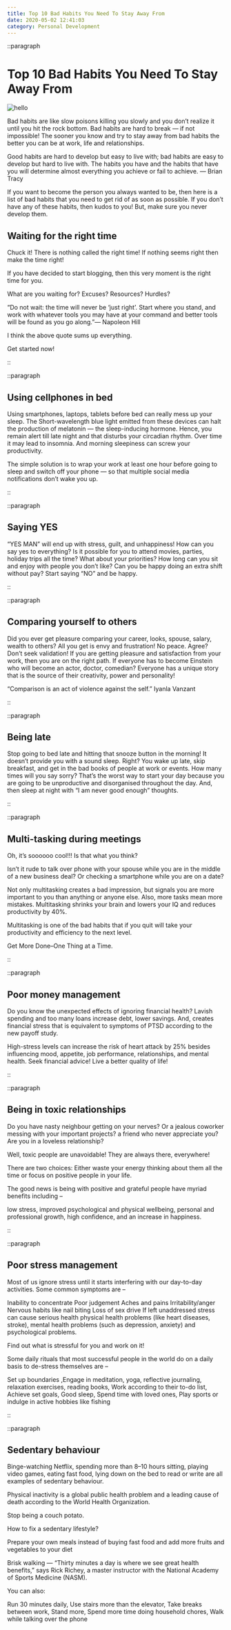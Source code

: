 ```yaml
---
title: Top 10 Bad Habits You Need To Stay Away From
date: 2020-05-02 12:41:03
category: Personal Development
---
```


::paragraph

# Top 10 Bad Habits You Need To Stay Away From

![hello](/images/2020/bad-habits.jpg)

Bad habits are like slow poisons killing you slowly and you don’t realize it until you hit the rock bottom. Bad habits are hard to break — if not impossible! The sooner you know and try to stay away from bad habits the better you can be at work, life and relationships.

Good habits are hard to develop but easy to live with; bad habits are easy to develop but hard to live with. The habits you have and the habits that have you will determine almost everything you achieve or fail to achieve. — Brian Tracy

If you want to become the person you always wanted to be, then here is a list of bad habits that you need to get rid of as soon as possible. If you don’t have any of these habits, then kudos to you! But, make sure you never develop them.

## Waiting for the right time

Chuck it! There is nothing called the right time! If nothing seems right then make the time right!

If you have decided to start blogging, then this very moment is the right time for you.

What are you waiting for? Excuses? Resources? Hurdles?

“Do not wait: the time will never be ‘just right’. Start where you stand, and work with whatever tools you may have at your command and better tools will be found as you go along.”― Napoleon Hill

I think the above quote sums up everything.

Get started now!

::

::paragraph

## Using cellphones in bed

Using smartphones, laptops, tablets before bed can really mess up your sleep. The Short-wavelength blue light emitted from these devices can halt the production of melatonin — the sleep-inducing hormone. Hence, you remain alert till late night and that disturbs your circadian rhythm. Over time it may lead to insomnia. And morning sleepiness can screw your productivity.

The simple solution is to wrap your work at least one hour before going to sleep and switch off your phone — so that multiple social media notifications don’t wake you up.

::

::paragraph

## Saying YES

“YES MAN” will end up with stress, guilt, and unhappiness! How can you say yes to everything? Is it possible for you to attend movies, parties, holiday trips all the time? What about your priorities? How long can you sit and enjoy with people you don’t like? Can you be happy doing an extra shift without pay? Start saying “NO” and be happy.

::

::paragraph

## Comparing yourself to others

Did you ever get pleasure comparing your career, looks, spouse, salary, wealth to others? All you get is envy and frustration! No peace. Agree? Don’t seek validation! If you are getting pleasure and satisfaction from your work, then you are on the right path. If everyone has to become Einstein who will become an actor, doctor, comedian? Everyone has a unique story that is the source of their creativity, power and personality!

“Comparison is an act of violence against the self.” Iyanla Vanzant

::

::paragraph

## Being late

Stop going to bed late and hitting that snooze button in the morning! It doesn’t provide you with a sound sleep. Right? You wake up late, skip breakfast, and get in the bad books of people at work or events. How many times will you say sorry? That’s the worst way to start your day because you are going to be unproductive and disorganised throughout the day. And, then sleep at night with “I am never good enough” thoughts.

::

::paragraph

## Multi-tasking during meetings

Oh, it’s soooooo cool!!! Is that what you think?

Isn’t it rude to talk over phone with your spouse while you are in the middle of a new business deal? Or checking a smartphone while you are on a date?

Not only multitasking creates a bad impression, but signals you are more important to you than anything or anyone else. Also, more tasks mean more mistakes. Multitasking shrinks your brain and lowers your IQ and reduces productivity by 40%.

Multitasking is one of the bad habits that if you quit will take your productivity and efficiency to the next level.

Get More Done–One Thing at a Time.

::

::paragraph

## Poor money management

Do you know the unexpected effects of ignoring financial health? Lavish spending and too many loans increase debt, lower savings. And, creates financial stress that is equivalent to symptoms of PTSD according to the new payoff study.

High-stress levels can increase the risk of heart attack by 25% besides influencing mood, appetite, job performance, relationships, and mental health. Seek financial advice! Live a better quality of life!

::

::paragraph

## Being in toxic relationships

Do you have nasty neighbour getting on your nerves? Or a jealous coworker messing with your important projects? a friend who never appreciate you? Are you in a loveless relationship?

Well, toxic people are unavoidable! They are always there, everywhere!

There are two choices: Either waste your energy thinking about them all the time or focus on positive people in your life.

The good news is being with positive and grateful people have myriad benefits including –

low stress, improved psychological and physical wellbeing, personal and professional growth, high confidence, and an increase in happiness.

::

::paragraph

## Poor stress management

Most of us ignore stress until it starts interfering with our day-to-day activities. Some common symptoms are –

Inability to concentrate
Poor judgement
Aches and pains
Irritability/anger
Nervous habits like nail biting
Loss of sex drive
If left unaddressed stress can cause serious health physical health problems (like heart diseases, stroke), mental health problems (such as depression, anxiety) and psychological problems.

Find out what is stressful for you and work on it!

Some daily rituals that most successful people in the world do on a daily basis to de-stress themselves are –

Set up boundaries ,Engage in meditation, yoga, reflective journaling, relaxation exercises, reading books, Work according to their to-do list, Achieve set goals, Good sleep, Spend time with loved ones, Play sports or indulge in active hobbies like fishing

::

::paragraph

## Sedentary behaviour

Binge-watching Netflix, spending more than 8–10 hours sitting, playing video games, eating fast food, lying down on the bed to read or write are all examples of sedentary behaviour.

Physical inactivity is a global public health problem and a leading cause of death according to the World Health Organization.

Stop being a couch potato.

How to fix a sedentary lifestyle?

Prepare your own meals instead of buying fast food and add more fruits and vegetables to your diet

Brisk walking — “Thirty minutes a day is where we see great health benefits,” says Rick Richey, a master instructor with the National Academy of Sports Medicine (NASM).

You can also:

Run 30 minutes daily, Use stairs more than the elevator, Take breaks between work, Stand more, Spend more time doing household chores, Walk while talking over the phone
